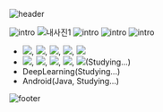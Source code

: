 ![header](https://capsule-render.vercel.app/api?type=waving&color=auto&height=300&section=header&text=NewPlus%20GitHub&fontSize=90)

![intro](https://capsule-render.vercel.app/api?type=transparent&text=YongHwan%20Lee&fontAlign=50&animation=blink&fontSize=40&section=intro&height=50)
![내사진1](https://user-images.githubusercontent.com/32642002/171188318-5f221d01-24dc-4778-bd28-4ae6e9250a30.jpg)
![intro](https://capsule-render.vercel.app/api?type=transparent&text=1999.03.26&fontAlign=50&animation=blink&fontSize=20&section=intro&height=50)
![intro](https://capsule-render.vercel.app/api?type=transparent&text=Jeonbuk%20National%20University,%20IT%20Engineering&fontAlign=50&animation=blink&fontSize=20&section=intro&height=50)
![intro](https://capsule-render.vercel.app/api?type=transparent&text=Tech%20Stack&fontAlign=50&animation=blink&fontSize=20&section=intro&height=50)

- <img src="https://img.shields.io/badge/C/C++-3766AB?style=flat-square&logo=C++&logoColor=white"/></a>, <img src="https://img.shields.io/badge/Python-3766AB?style=flat-square&logo=Python&logoColor=white"/></a>, <img src="https://img.shields.io/badge/Java-3766AB?style=flat-square&logo=Java&logoColor=white"/></a>, <img src="https://img.shields.io/badge/VB.NET-3766AB?style=flat-square&logo=.NET&logoColor=white"/></a>, <img src="https://img.shields.io/badge/SQL-3766AB?style=flat-square&logo=MySQL&logoColor=white"/></a>
- <img src="https://img.shields.io/badge/HTML-3766AB?style=flat-square&logo=HTML&logoColor=white"/></a>, <img src="https://img.shields.io/badge/CSS-3766AB?style=flat-square&logo=CSS&logoColor=white"/></a>, <img src="https://img.shields.io/badge/JavaScript-3766AB?style=flat-square&logo=javascript&logoColor=white"/></a>, <img src="https://img.shields.io/badge/ASP-3766AB?style=flat-square&logo=ASP&logoColor=white"/></a>, <img src="https://img.shields.io/badge/PHP-3766AB?style=flat-square&logo=PHP&logoColor=white"/></a>(Studying...)
- DeepLearning(Studying...)
- Android(Java, Studying...)

![footer](https://capsule-render.vercel.app/api?type=waving&color=auto&height=300&section=footer)
